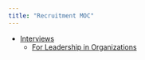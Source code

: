 ```yaml
---
title: "Recruitment MOC"
---
```


- [Interviews](notes/niche/recruitment/interviews.md)
	- [For Leadership in Organizations](notes/niche/recruitment/interviews-org.md)